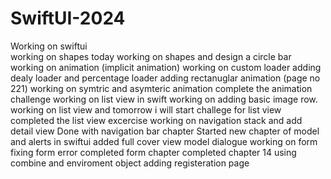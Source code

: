 # SwiftUI-2024
Working on swiftui  
working on shapes today
working on shapes and design a circle bar 
working on animation (implicit animation)
working on custom loader
adding dealy loader and percentage loader
adding rectanuglar animation (page no 221)
working on symtric and asymteric animation
complete the animation challenge
working on list view in swift 
working on adding basic image row.
working on list view and tomorrow i will start challege for list view 
completed the list view excercise 
working on navigation stack and add detail view 
Done with navigation bar chapter 
Started new chapter of model and alerts in swiftui
added full cover view model dialogue
working on form 
fixing form error
completed form chapter
completed chapter 14 using combine and enviroment object
adding registeration page
